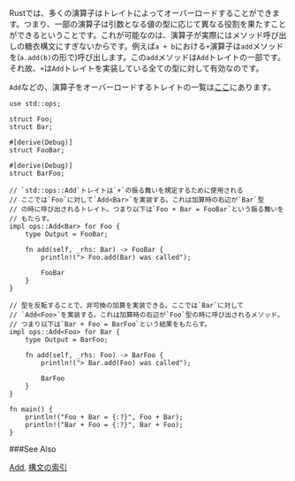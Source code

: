 <!-- In Rust, many of the operators can be overloaded via traits. That is, some operators can
be used to accomplish different tasks based on their input arguments. This is possible
because operators are syntactic sugar for method calls. For example, the `+` operator in
`a + b` calls the `add` method (as in `a.add(b)`). This `add` method is part of the `Add`
trait. Hence, the `+` operator can be used by any implementor of the `Add` trait. -->
Rustでは、多くの演算子はトレイトによってオーバーロードすることができます。つまり、一部の演算子は引数となる値の型に応じて異なる役割を果たすことができるということです。これが可能なのは、演算子が実際にはメソッド呼び出しの糖衣構文にすぎないからです。例えば`a + b`における`+`演算子は`add`メソッドを(`a.add(b)`の形で)呼び出します。この`add`メソッドは`Add`トレイトの一部です。それ故、`+`は`Add`トレイトを実装している全ての型に対して有効なのです。

<!-- A list of the traits, such as `Add`, that overload operators are available [here][ops]. -->
`Add`などの、演算子をオーバーロードするトレイトの一覧は[ここ][ops]にあります。

``` rust,editable
use std::ops;

struct Foo;
struct Bar;

#[derive(Debug)]
struct FooBar;

#[derive(Debug)]
struct BarFoo;

// `std::ops::Add`トレイトは`+`の振る舞いを規定するために使用される
// ここでは`Foo`に対して`Add<Bar>`を実装する。これは加算時の右辺が`Bar`型
// の時に呼び出されるトレイト。つまり以下は`Foo + Bar = FooBar`という振る舞いを
// もたらす。
impl ops::Add<Bar> for Foo {
    type Output = FooBar;

    fn add(self, _rhs: Bar) -> FooBar {
        println!("> Foo.add(Bar) was called");

        FooBar
    }
}

// 型を反転することで、非可換の加算を実装できる。ここでは`Bar`に対して
// `Add<Foo>`を実装する。これは加算時の右辺が`Foo`型の時に呼び出されるメソッド。
// つまり以下は`Bar + Foo = BarFoo`という結果をもたらす。
impl ops::Add<Foo> for Bar {
    type Output = BarFoo;

    fn add(self, _rhs: Foo) -> BarFoo {
        println!("> Bar.add(Foo) was called");

        BarFoo
    }
}

fn main() {
    println!("Foo + Bar = {:?}", Foo + Bar);
    println!("Bar + Foo = {:?}", Bar + Foo);
}

```

###See Also

[Add][add], [構文の索引][syntax]

[add]: http://doc.rust-lang.org/core/ops/trait.Add.html
[ops]: http://doc.rust-lang.org/core/ops/
[syntax]: https://rust-lang-ja.github.io/the-rust-programming-language-ja/1.6/book/syntax-index.html
